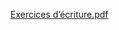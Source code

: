 [Exercices d’écriture.pdf](https://github.com/user-attachments/files/19569172/Exercices.d.ecriture.pdf)
